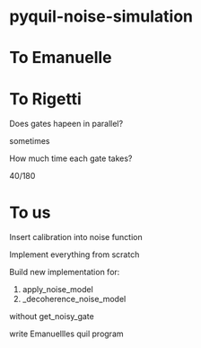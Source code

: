 # pyquil-noise-simulation

# To Emanuelle


# To Rigetti

Does gates hapeen in parallel?

sometimes

How much time each gate takes?

40/180

# To us

Insert calibration into noise function

Implement everything from scratch

Build new implementation for:
1. apply_noise_model
2. _decoherence_noise_model

without get_noisy_gate

write Emanuellles quil program
